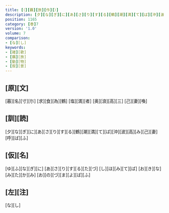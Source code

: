 ```yaml
---
title: [（][覊][旅][作][）]
description: [夕][な][ぎ][に][あ][さ][り][す][る][鶴][潮][満][て][ば][沖][波][高][み][己][妻][呼][ば][ふ]
position: 1165
category: [巻]7
version: '1.0'
volume: 7
comparison:
- [な][し]
keywords:
- [雑][歌]
- [羈][旅]
- [動][物]
- [叙][景]
---
```


## [原][文]

[暮][名][寸][尓] [求][食][為][鶴] [塩][満][者] [奥][浪][高][三] [己][妻][喚]

## [訓][読]

[夕][な][ぎ][に][あ][さ][り][す][る][鶴][潮][満][て][ば][沖][波][高][み][己][妻][呼][ば][ふ]

## [仮][名]

[ゆ][ふ][な][ぎ][に] [あ][さ][り][す][る][た][づ] [し][ほ][み][て][ば] [お][き][な][み][た][か][み] [お][の][づ][ま][よ][ば][ふ]

## [左][注]

[な][し]
